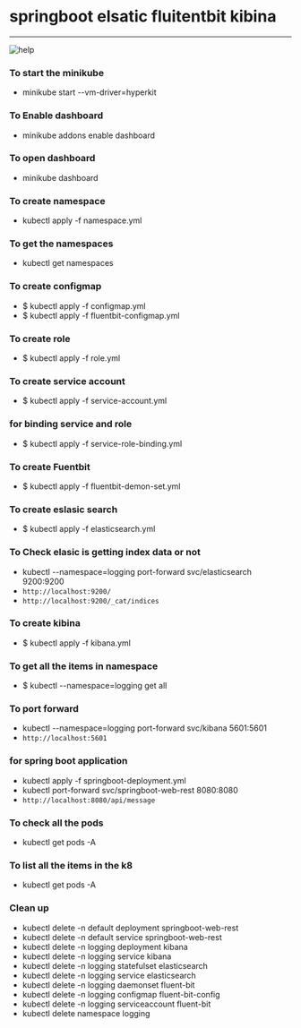 # springboot elsatic fluitentbit kibina 

----


![help](https://github.com/fluent/fluent-bit-kubernetes-logging)


### To start the minikube 
* minikube start --vm-driver=hyperkit

### To Enable dashboard 
* minikube addons enable dashboard

### To open dashboard 
* minikube dashboard

### To create namespace 
*  kubectl apply -f namespace.yml 

### To get the namespaces 
* kubectl get namespaces

### To create configmap 
* $ kubectl apply -f configmap.yml 
* $ kubectl apply -f fluentbit-configmap.yml 


### To create role 
* $ kubectl apply -f role.yml 

### To create service account 
* $ kubectl apply -f service-account.yml 

### for binding service and role 
* $ kubectl apply -f service-role-binding.yml 

### To create Fuentbit 
* $ kubectl apply -f fluentbit-demon-set.yml 

### To create eslasic search 
* $ kubectl apply -f elasticsearch.yml 

### To Check elasic is getting index data or not 
* kubectl --namespace=logging port-forward svc/elasticsearch 9200:9200
* `http://localhost:9200/`
* `http://localhost:9200/_cat/indices`

### To create kibina 
* $ kubectl apply -f kibana.yml 

### To get all the items in namespace 
 * $ kubectl --namespace=logging get all 

### To port forward 
* kubectl --namespace=logging port-forward svc/kibana  5601:5601 
* `http://localhost:5601`

### for spring boot application 
* kubectl apply -f springboot-deployment.yml 
* kubectl  port-forward svc/springboot-web-rest  8080:8080 
* `http://localhost:8080/api/message`


### To check all the pods 
* kubectl get pods -A 

### To list all the items in the k8
* kubectl get pods -A 

### Clean up 
* kubectl delete -n default deployment springboot-web-rest
* kubectl delete -n default service springboot-web-rest
* kubectl delete -n logging deployment kibana
* kubectl delete -n logging service kibana
* kubectl delete -n logging statefulset elasticsearch
* kubectl delete -n logging service elasticsearch
* kubectl delete -n logging daemonset fluent-bit
* kubectl delete -n logging configmap fluent-bit-config
* kubectl delete -n logging serviceaccount fluent-bit
* kubectl delete namespace logging

